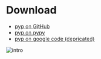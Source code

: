 # Download

* [pyp on GitHub](https://github.com/thepyedpiper/pyp)
* [pyp on pypy](https://pypi.org/project/pyp/)
* [pyp on google code (depricated)](https://code.google.com/archive/p/pyp/)


![intro](https://github.com/thepyedpiper/pyp/blob/gh-pages/intro_v1.gif?raw=true)
